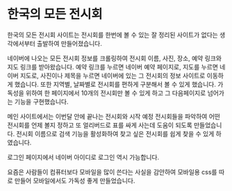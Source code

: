 # 한국의 모든 전시회

한국의 모든 전시회 사이트는 전시회를 한번에 볼 수 있는 잘 정리된 사이트가 없다는 생각에서부터 출발하여 만들어졌습니다. 

네이버에 나오는 모든 전시회 정보를 크롤링하여 전시회 이름, 사진, 장소, 예약 링크와 지도 링크를 받아왔습니다. 예약 링크를 누르면 네이버 예약 페이지로, 지도를 누르면 네이버 지도로, 사진이나 제목을 누르면 네이버에 있는 그 전시회의 정보 사이트로 이동하게 했습니다. 또한 지역별, 날짜별로 전시회를 편하게 구분해서 볼 수 있게 했습니다. 가독성을 위하여 한 페이지에서 10개의 전시회만 볼 수 있게 하고 그 다음페이지로 넘어가는 기능을 구현했습니다. 

메인 사이트에서는 이번달 안에 끝나는 전시회와 시작 예정 전시회들을 파악하여 어떤 전시회를 언제 볼지 정하고 또 얼리버드로 표를 싸게 사는데 도움이 되도록 만들었습니다. 전시회 이름으로 검색 기능을 활성화하여 찾고 싶은 전시회를 쉽게 찾을 수 있게 하였습니다.


로그인 페이지에서 네이버 아이디로 로그인 역시 가능합니다. 

요즘은 사람들이 컴퓨터보다 모바일을 많이 쓴다는 사실을 감안하여 모바일용 css를 따로 만들어 모바일에서도 가독성 좋게 만들었습니다. 